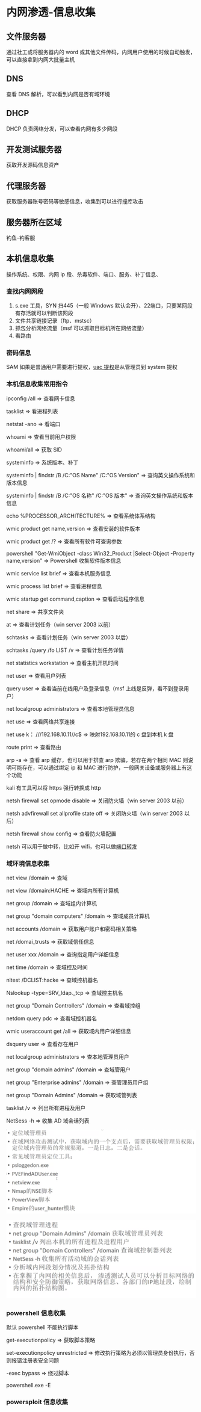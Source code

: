 # 内网渗透-信息收集

## 文件服务器

通过社工或将服务器内的 word 或其他文件传码，内网用户使用的时候自动触发，可以直接拿到内网大批量主机

## DNS

查看 DNS 解析，可以看到内网是否有域环境

## DHCP

DHCP 负责网络分发，可以查看内网有多少网段

## 开发测试服务器

获取开发源码信息资产

## 代理服务器

获取服务器账号密码等敏感信息，收集到可以进行撞库攻击



## 服务器所在区域

钓鱼-钓客服

## 本机信息收集

操作系统、权限、内网 ip 段、杀毒软件、端口、服务、补丁信息、

### 查找内网网段

1. s.exe 工具，SYN 扫445（一般 Windows 默认会开）、22端口，只要某网段有存活就可以判断该网段
2. 文件共享链接记录（ftp、mstsc）
3. 抓包分析网络流量（msf 可以抓取目标机所在网络流量）
4. 看路由

### 密码信息

SAM 如果是普通用户需要进行提权，[uac 提权](https://www.freebuf.com/articles/security-management/262884.html)是从管理员到 system 提权

### 本机信息收集常用指令

ipconfig /all => 查看网卡信息

tasklist => 看进程列表

netstat -ano => 看端口

whoami => 查看当前用户权限

whoami/all => 获取 SID

systeminfo => 系统版本、补丁

systeminfo | findstr /B /C:"OS Name" /C:"OS Version" => 查询英文操作系统和版本信息

systeminfo | findstr /B /C:"OS 名称" /C:"OS 版本" => 查询英文操作系统和版本信息

echo %PROCESSOR_ARCHITECTURE% => 查看系统体系结构

wmic product get name,version => 查看安装的软件版本

wmic product get /? => 查看所有软件可查询参数

powershell "Get-WmiObject -class Win32_Product |Select-Object -Property name,version" => Powershell 收集软件版本信息

wmic service list brief => 查看本机服务信息

wmic process list brief => 查看进程信息

wmic startup get command,caption => 查看启动程序信息

net share => 共享文件夹

at => 查看计划任务（win server 2003 以前）

schtasks => 查看计划任务（win server 2003 以后）

schtasks /query /fo LIST /v => 查看计划任务详情

net statistics workstation => 查看主机开机时间

net user => 查看用户列表

query user => 查看当前在线用户及登录信息（msf 上线是反弹，看不到登录用户）

net localgroup administrators => 查看本地管理员信息

net use => 查看网络共享连接

net use k： ///192.168.10.11//c$ => 映射192.168.10.11的 c 盘到本机 k 盘

route print => 查看路由

arp -a => 查看 arp 缓存，也可以用于排查 arp 欺骗，若存在两个相同 MAC 则说明可能存在，可以通过绑定 ip 和 MAC 进行防护，一般网关设备或服务器上有这个功能

kali 有工具可以将 https 强行转换成 http

netsh firewall set opmode disable => 关闭防火墙（win server 2003 以前）

netsh advfirewall set allprofile state off => 关闭防火墙（win server 2003 以后）

netsh firewall show config => 查看防火墙配置

netsh 可以用于做中转，比如开 wifi，也可以做[端口转发](https://xz.aliyun.com/t/2068)

### 域环境信息收集

net view /domain => 查域

net view /domain:HACHE => 查域内所有计算机

net group /domain => 查域组内计算机

net group "domain computers" /domain => 查域成员计算机

net accounts /domain => 获取用户账户和密码相关策略

net /domai_trusts => 获取域信任信息

net user xxx /domain => 查询指定用户详细信息

net time /domain => 查域控及时间

nltest /DCLIST:hacke => 查域控机器名

Nslookup -type=SRV_ldap._tcp => 查域控主机名

net group "Domain Controllers" /domain => 查看域控组

netdom query pdc => 查看域控机器名

wmic useraccount get /all => 获取域内用户详细信息

dsquery user => 查看存在用户

net localgroup administrators => 查本地管理员用户

net group "domain admins" /domain => 查域管用户

net group "Enterprise admins" /domain => 查管理员用户组

net group "Domain Admins" /domain => 获取域管列表

tasklist /v => 列出所有进程及用户

NetSess -h => 收集 AD 域会话列表

![image-20220809230337083](../img/内网渗透-信息收集/image-20220809230337083.png)

![image-20220809230400453](../img/内网渗透-信息收集/image-20220809230400453.png)

### powershell 信息收集

默认 powershell 不能执行脚本

get-executionpolicy => 获取脚本策略

set-executionpolicy unrestricted => 修改执行策略为必须以管理员身份执行，否则报错注册表安全问题

-exec bypass => 绕过脚本

powershell.exe -E

### powersploit 信息收集













